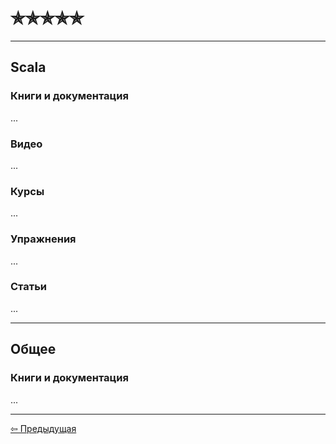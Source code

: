 # &#10031;&#10031;&#10031;&#10031;&#10031;

--- 

## Scala

### Книги и документация

...

### Видео

...

### Курсы

...

### Упражнения

...

### Статьи

...

--- 

## Общее

### Книги и документация

...

---

<div>
    <a href="four_stars">&#8678; Предыдущая</a>
</div>
